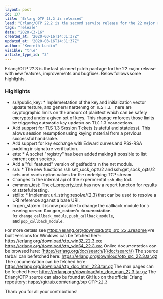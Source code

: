 ```yaml
---
layout: post
id: 137
title: "Erlang OTP 22.3 is released"
lead: "Erlang/OTP 22.2 is the second service release for the 22 major release with mostly bugfixes and improvements"
tags: "release"
date: "2020-03-16"
created_at: "2020-03-16T14:31:37Z"
updated_at: "2020-03-16T14:31:37Z"
author: "Kenneth Lundin"
visible: "true"
article_type_id: "3"
---
```


Erlang/OTP 22.3 is the last planned patch package for the 22 major release with new features, improvements and bugfixes. Below follows some highlights.

### Highlights
* ssl/public_key: * Implementation of the key and initialization vector
 update feature, and general hardening of TLS 1.3.
 There are cryptographic limits on the amount of
 plaintext which can be safely encrypted under a given set of keys.
 This change enforces those limits by triggering
 automatic key updates on TLS 1.3 connections.
* Add support for TLS 1.3 Session Tickets (stateful and
 stateless). This allows session resumption using keying
 material from a previous successful handshake.
* Add support for key exchange with Edward curves and
 PSS-RSA padding in signature verification.
* erts: * A socket "registry" has been added making it possible to list current open sockets.
* Add a "full featured" version of getifaddrs in the net module.
* ssh: * The new functions ssh:set_sock_opts/2 and ssh:get_sock_opts/2 sets and reads option values for
 the underlying TCP stream.
* Changes to the internal api of the experimental `ssh_dbg` tool.
* common_test: The ct_property_test has now a report function for
 results of stateful testing.
* stdlib: * Implement uri_string:resolve/{2,3} that can be used to
 resolve a URI reference against a base URI.
* In gen_statem it is now possible to change the callback
 module for a running server. See gen_statem's
 documentation for `change_callback_module`,
`push_callback_module`, and `pop_callback_module`.

For more details see
<https://erlang.org/download/otp_src_22.3.readme>
 Pre built versions for Windows can be fetched here:
<https://erlang.org/download/otp_win32_22.3.exe>
<https://erlang.org/download/otp_win64_22.3.exe>
 Online documentation can be browsed here:
[https://erlang.org/doc/search/](/doc/search/)
 The source tarball can be fetched here:
<https://erlang.org/download/otp_src_22.3.tar.gz>
 The documentation can be fetched here:
<https://erlang.org/download/otp_doc_html_22.3.tar.gz>
 The man pages can be fetched here:
<https://erlang.org/download/otp_doc_man_22.3.tar.gz>
 The Erlang/OTP source can also be found at GitHub on the official Erlang repository:
<https://github.com/erlang/otp>
 OTP-22.3

Thank you for all your contributions!
